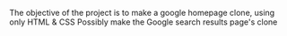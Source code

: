 The objective of the project is to make a google homepage clone, using only HTML & CSS
Possibly make the Google search results page's clone